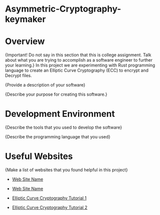 # Asymmetric-Cryptography-keymaker
# Overview

{Important!  Do not say in this section that this is college assignment.  Talk about what you are trying to accomplish as a software engineer to further your learning.}
In this project we are experimenting with Rust programming language to create an Elliptic Curve Cryptography (ECC) to encrypt and Decrypt files.

{Provide a description of your software}

{Describe your purpose for creating this software.}

# Development Environment

{Describe the tools that you used to develop the software}

{Describe the programming language that you used}

# Useful Websites

{Make a list of websites that you found helpful in this project}
* [Web Site Name](http://url.link.goes.here)
* [Web Site Name](http://url.link.goes.here)

* [Elliptic Curve Cryptography Tutorial 1](https://www.youtube.com/watch?v=gAtBM06xwaw)
* [Elliptic Curve Cryptography Tutorial 2](https://www.youtube.com/watch?v=wpLQZhqdPaA)
